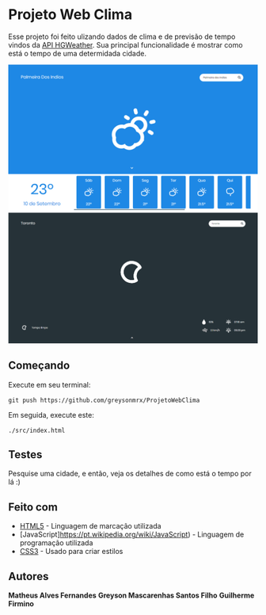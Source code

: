 # Projeto Web Clima

Esse projeto foi feito ulizando dados de clima e de previsão de tempo vindos da [API HGWeather](https://hgbrasil.com/status/weather). Sua principal funcionalidade é mostrar como está o tempo de uma determidada cidade.

![Página Web](https://github.com/greysonmrx/ProjetoWebClima/blob/master/images/readme2.PNG)
![Página Web](https://github.com/greysonmrx/ProjetoWebClima/blob/master/images/readme.PNG)

## Começando

Execute em seu terminal:

```
git push https://github.com/greysonmrx/ProjetoWebClima
```

Em seguida, execute este:

```
./src/index.html
```

## Testes

Pesquise uma cidade, e então, veja os detalhes de como está o tempo por lá :)

## Feito com

* [HTML5](https://pt.wikipedia.org/wiki/HTML5) - Linguagem de marcação utilizada
* [JavaScript]https://pt.wikipedia.org/wiki/JavaScript) - Linguagem de programação utilizada
* [CSS3](https://pt.wikipedia.org/wiki/Cascading_Style_Sheets) - Usado para criar estilos

## Autores

**Matheus Alves Fernandes**
**Greyson Mascarenhas Santos Filho**
**Guilherme Firmino**
